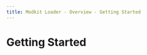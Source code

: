 ```yaml
---
title: Modkit Loader - Overview - Getting Started
---
```

# Getting Started

<!-- TODO talk about playground, should check examples -->
